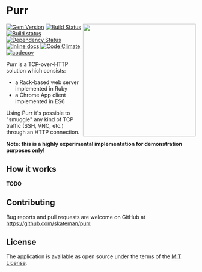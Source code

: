 # Purr

<img src="https://rawgit.com/skateman/purr/master/logo.svg" width="300" align="right" />

[![Gem Version](https://badge.fury.io/rb/purr.svg)](https://badge.fury.io/rb/purr)
[![Build Status](https://travis-ci.org/skateman/purr.svg?branch=master)](https://travis-ci.org/skateman/purr)
[![Build status](https://ci.appveyor.com/api/projects/status/r20rxylu8225ah5v/branch/master?svg=true)](https://ci.appveyor.com/project/skateman/purr/branch/master)
[![Dependency Status](https://gemnasium.com/skateman/purr.svg)](https://gemnasium.com/skateman/purr)
[![Inline docs](http://inch-ci.org/github/skateman/purr.svg?branch=master)](http://inch-ci.org/github/skateman/purr)
[![Code Climate](https://codeclimate.com/github/skateman/purr/badges/gpa.svg)](https://codeclimate.com/github/skateman/purr)
[![codecov](https://codecov.io/gh/skateman/purr/branch/master/graph/badge.svg)](https://codecov.io/gh/skateman/purr)

Purr is a TCP-over-HTTP solution which consists:
- a Rack-based web server implemented in Ruby
- a Chrome App client implemented in ES6

Using Purr it's possible to "smuggle" any kind of TCP traffic (SSH, VNC, etc.) through an HTTP connection.

**Note: this is a highly experimental implementation for demonstration purposes only!**

## How it works

**TODO**

## Contributing

Bug reports and pull requests are welcome on GitHub at https://github.com/skateman/purr.

## License

The application is available as open source under the terms of the [MIT License](http://opensource.org/licenses/MIT).
